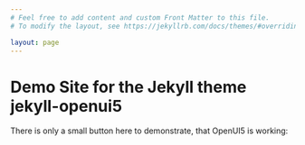 ```yaml
---
# Feel free to add content and custom Front Matter to this file.
# To modify the layout, see https://jekyllrb.com/docs/themes/#overriding-theme-defaults

layout: page
---
```


# Demo Site for the Jekyll theme jekyll-openui5

There is only a small button here to demonstrate, that OpenUI5 is working:

<script>
   var btn = new sap.m.Button({
      text:'Hello World',
      press:function(){alert('Hello!');}
   });
   btn.placeAt('content');
</script>
